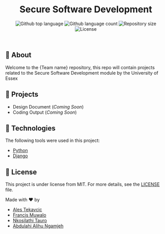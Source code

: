 <h1 align="center">Secure Software Development</h1>

<p align="center">
  <img alt="Github top language" src="https://img.shields.io/github/languages/top/alesteka/ssd?color=56BEB8">

  <img alt="Github language count" src="https://img.shields.io/github/languages/count/alesteka/ssd?color=56BEB8">

  <img alt="Repository size" src="https://img.shields.io/github/repo-size/alesteka/ssd?color=56BEB8">

  <img alt="License" src="https://img.shields.io/github/license/alesteka/ssd?color=56BEB8">
</p>


<br>

## :dart: About ##

Welcome to the {Team name} repository, this repo will contain projects related to the Secure Software Development module by the University of Essex

## :dart: Projects ##

<!-- - [Design Document](https://github.com) -->
- Design Document (_Coming Soon_)
- Coding Output (_Coming Soon_)

## :rocket: Technologies ##

The following tools were used in this project:

- [Python](https://www.python.org/)
- [Django](https://www.djangoproject.com/)


## :memo: License ##

This project is under license from MIT. For more details, see the [LICENSE](LICENSE) file.


Made with :heart: by 

- <a href="https://github.com/alesteka" target="_blank">Ales Tekavcic</a>
- <a href="https://github.com/muwalofra" target="_blank">Francis Muwalo</a>
- <a href="https://github.com/nkosi-tauro" target="_blank">Nkosilathi Tauro</a>
- <a href="https://github.com/alihu12345" target="_blank">Abdulahi Alihu Ngamjeh</a>


